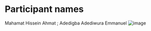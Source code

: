 # Participant names
Mahamat Hissein Ahmat ; Adedigba Adediwura Emmanuel
![image](https://github.com/user-attachments/assets/bc8e17f2-9e49-494b-89fa-535b422a5fed)

